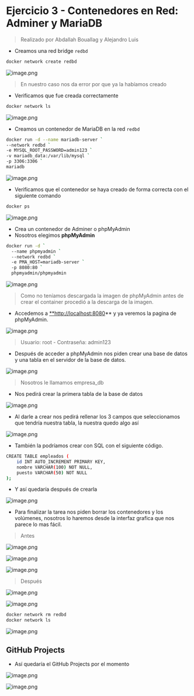 # Ejercicio 3 - Contenedores en Red: Adminer y MariaDB

> Realizado por Abdallah Bouallag y Alejandro Luis
> 
- Creamos una red bridge `redbd`

```bash
docker network create redbd
```

![image.png](image.png)

> En nuestro caso nos da error por que ya la habíamos creado
> 

- Verificamos que fue creada correctamente

```bash
docker network ls
```

![image.png](image%201.png)

- Creamos un contenedor de MariaDB en la red `redbd`

```bash
docker run -d --name mariadb-server `
--network redbd `
-e MYSQL_ROOT_PASSWORD=admin123 `
-v mariadb_data:/var/lib/mysql `
-p 3306:3306 `
mariadb
```

![image.png](image%202.png)

- Verificamos que el contenedor se haya creado de forma correcta con el siguiente comando

```bash
docker ps
```

![image.png](image%203.png)

- Crea un contenedor de Adminer o phpMyAdmin
- Nosotros elegimos **phpMyAdmin**

```bash
docker run -d `
  --name phpmyadmin `
  --network redbd `
  -e PMA_HOST=mariadb-server `
  -p 8080:80 `
  phpmyadmin/phpmyadmin
```

![image.png](image%204.png)

> Como no teníamos descargada la imagen de phpMyAdmin antes de crear el container procedió a la descarga de la imagen.
> 

- Accedemos a [**http://localhost:8080](http://localhost:8080)** y ya veremos la pagina de phpMyAdmin.

![image.png](image%205.png)

> Usuario: root - Contraseña: admin123
> 

- Después de acceder a phpMyAdmin nos piden crear una base de datos y una tabla en el servidor de la base de datos.

![image.png](image%206.png)

> Nosotros le llamamos empresa_db
> 
- Nos pedirá crear la primera tabla de la base de datos

![image.png](image%207.png)

- Al darle a crear nos pedirá rellenar los 3 campos que seleccionamos que tendría nuestra tabla, la nuestra quedo algo así

![image.png](image%208.png)

- También la podríamos crear con SQL con el siguiente código.

```bash
CREATE TABLE empleados (
    id INT AUTO_INCREMENT PRIMARY KEY,
    nombre VARCHAR(100) NOT NULL,
    puesto VARCHAR(50) NOT NULL
);
```

- Y así quedaría después de crearla

![image.png](image%209.png)

- Para finalizar la tarea nos piden borrar los contenedores y los volúmenes, nosotros lo haremos desde la interfaz grafica que nos parece lo mas fácil.

> Antes
> 

![image.png](image%2010.png)

![image.png](image%2011.png)

![image.png](image%2012.png)

> Después
> 

![image.png](image%2013.png)

![image.png](image%2014.png)

```bash
docker network rm redbd
docker network ls
```

![image.png](image%2015.png)

## GitHub Projects

- Así quedaría el GitHub Projects por el momento

![image.png](image%2016.png)

![image.png](image%2017.png)